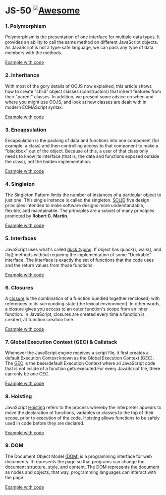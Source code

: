# JS-50 [![Awesome](https://cdn.rawgit.com/sindresorhus/awesome/d7305f38d29fed78fa85652e3a63e154dd8e8829/media/badge.svg)](https://github.com/sindresorhus/awesome#readme)

### 1. Polymorphism

Polymorphism is the presentation of one interface for multiple data types. It provides an ability to call the same method on different JavaScript objects. As JavaScript is not a type-safe language, we can pass any type of data members with the methods.

[Example with code](https://github.com/gaspetcan/JS-50/blob/main/Docs/1-Polymorphism/index.js)

### 2. Inheritance

With most of the gory details of OOJS now explained, this article shows how to create "child" object classes (constructors) that inherit features from their "parent" classes. In addition, we present some advice on when and where you might use OOJS, and look at how classes are dealt with in modern ECMAScript syntax.

[Example with code](https://github.com/gaspetcan/JS-50/blob/main/Docs/2-Inheritance/index.js)

### 3. Encapsulation

Encapsulation is the packing of data and functions into one component (for example, a class) and then controlling access to that component to make a "blackbox" out of the object. Because of this, a user of that class only needs to know its interface (that is, the data and functions exposed outside the class), not the hidden implementation.

[Example with code](https://github.com/gaspetcan/JS-50/blob/main/Docs/3-Encapsulation/index.js)

### 4. Singleton

The Singleton Pattern limits the number of instances of a particular object to just one. This single instance is called the singleton. [SOLID](https://en.wikipedia.org/wiki/SOLID) five design principles intended to make software designs more understandable, flexible, and maintainable. The principles are a subset of many principles promoted by <b>Robert C. Martin</b>.

[Example with code](https://github.com/gaspetcan/JS-50/blob/main/Docs/4-Singleton/index.js)

### 5. Interfaces

JavaScript uses what's called [duck typing](https://en.wikipedia.org/wiki/Duck_typing). If object has quack(), walk(), and fly() methods without requiring the implementation of some "Duckable" interface. The interface is exactly the set of functions that the code uses and the return values from those functions.

[Example with code](https://github.com/gaspetcan/JS-50/blob/main/Docs/5-Interfaces/index.js)

### 6. Closures

A [closure](https://developer.mozilla.org/en-US/docs/Web/JavaScript/Closures) is the combination of a function bundled together (enclosed) with references to its surrounding state (the lexical environment). In other words, a closure gives you access to an outer function's scope from an inner function. In JavaScript, closures are created every time a function is created, at function creation time.

[Example with code](https://github.com/gaspetcan/JS-50/blob/main/Docs/6-Closures/index.js)

### 7.  Global Execution Context (GEC) & Callstack

Whenever the JavaScript engine receives a script file, it first creates a default Execution Context known as the Global Execution Context (GEC). The [GEC](https://www.freecodecamp.org/news/execution-context-how-javascript-works-behind-the-scenes) is the base/default Execution Context where all JavaScript code that is not inside of a function gets executed.For every JavaScript file, there can only be one GEC.

[Example with code](https://github.com/gaspetcan/JS-50/blob/main/Docs/7-GEC&Callstack/index.js)


### 8. Hoisting

JavaScript [Hoisting](https://developer.mozilla.org/en-US/docs/Glossary/Hoisting) refers to the process whereby the interpreter appears to move the declaration of functions, variables or classes to the top of their scope, prior to execution of the code. Hoisting allows functions to be safely used in code before they are declared.

[Example with code](https://github.com/gaspetcan/JS-50/blob/main/Docs/8-Hoisting/index.js)


### 9. DOM

The Document Object Model [(DOM)](https://developer.mozilla.org/en-US/docs/Web/API/Document_Object_Model/Introduction) is a programming interface for web documents. It represents the page so that programs can change the document structure, style, and content. The DOM represents the document as nodes and objects; that way, programming languages can interact with the page.

[Example with code](https://github.com/gaspetcan/JS-50/blob/main/Docs/9-DOM/index.html)